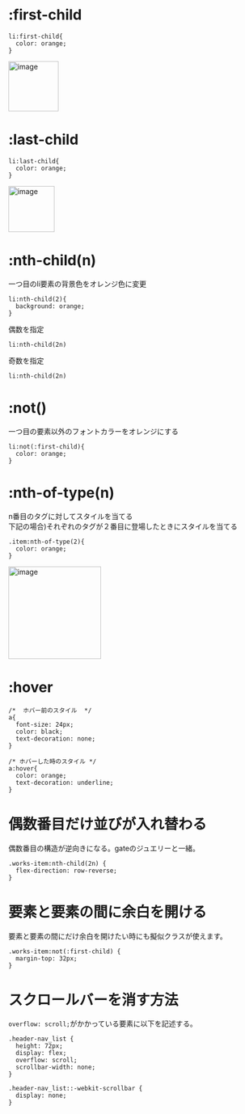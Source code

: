 # :first-child
```
li:first-child{
  color: orange;
}
```
<img width="99" alt="image" src="https://github.com/naoyuki2/TIL/assets/135786069/cad81ba1-4373-4db5-8fec-686100f77523">

# :last-child
```
li:last-child{
  color: orange;
}
```
<img width="91" alt="image" src="https://github.com/naoyuki2/TIL/assets/135786069/e628a934-99d2-4687-9951-8075cb3f5d5c">

# :nth-child(n)
一つ目のli要素の背景色をオレンジ色に変更
```
li:nth-child(2){
  background: orange;
}
```
偶数を指定
```
li:nth-child(2n)
```
奇数を指定
```
li:nth-child(2n)
```
# :not()
一つ目の要素以外のフォントカラーをオレンジにする
```
li:not(:first-child){
  color: orange;
}
```

# :nth-of-type(n)
n番目のタグに対してスタイルを当てる  
下記の場合)それぞれのタグが２番目に登場したときにスタイルを当てる
```
.item:nth-of-type(2){
  color: orange;
}
```
<img width="183" alt="image" src="https://github.com/naoyuki2/TIL/assets/135786069/0d3675f3-cdfa-4d55-a41e-f7ef9a7bdfc0">

# :hover
```
/*  ホバー前のスタイル  */
a{
  font-size: 24px;
  color: black;
  text-decoration: none;
}

/* ホバーした時のスタイル */
a:hover{
  color: orange;
  text-decoration: underline;
}
```

# 偶数番目だけ並びが入れ替わる
偶数番目の構造が逆向きになる。gateのジュエリーと一緒。
```
.works-item:nth-child(2n) {
  flex-direction: row-reverse;
}
```

# 要素と要素の間に余白を開ける
要素と要素の間にだけ余白を開けたい時にも擬似クラスが使えます。
```
.works-item:not(:first-child) {
  margin-top: 32px;
}
```

# スクロールバーを消す方法

`overflow: scroll;`がかかっている要素に以下を記述する。
```
.header-nav_list {
  height: 72px;
  display: flex;
  overflow: scroll;
  scrollbar-width: none;
}

.header-nav_list::-webkit-scrollbar {
  display: none;
}
```
